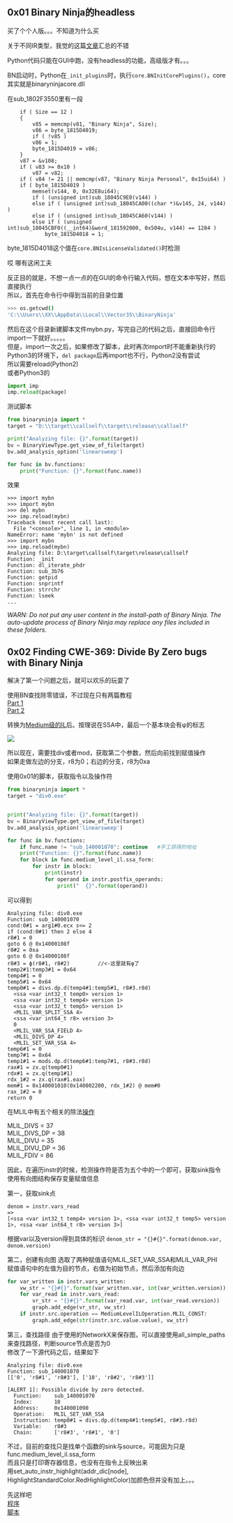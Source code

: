 ## 0x01 Binary Ninja的headless

买了个个人版。。。不知道为什么买  

关于不同IR类型，我觉的这篇[文章](https://bbs.pediy.com/thread-247121.htm)汇总的不错

Python代码只能在GUI中跑，没有headless的功能，高级版才有。。。  

BN启动时，Python在`_init_plugins`时，执行`core.BNInitCorePlugins()`，core其实就是binaryninjacore.dll  

在sub_1802F3550里有一段  
```
    if ( Size == 12 )
    {
        v85 = memcmp(v81, "Binary Ninja", Size);
        v86 = byte_1815D4019;
        if ( !v85 )
        v86 = 1;
        byte_1815D4019 = v86;
    }
    v87 = &v108;
    if ( v83 >= 0x10 )
        v87 = v82;
    if ( v84 != 21 || memcmp(v87, "Binary Ninja Personal", 0x15ui64) )
    if ( byte_1815D4019 )
        memset(v144, 0, 0x32E8ui64);
        if ( (unsigned int)sub_18045C9E0(v144) )
        else if ( (unsigned int)sub_18045CA00((char *)&v145, 24, v144) )
        else if ( (unsigned int)sub_18045CA60(v144) )
        else if ( (unsigned int)sub_18045CBF0((__int64)&word_181592000, 0x504u, v144) == 1284 )
            byte_1815D4018 = 1;
```

byte_1815D4018这个值在`core.BNIsLicenseValidated()`时检测

哎 哪有这闲工夫

反正目的就是，不想一点一点的在GUI的命令行输入代码，想在文本中写好，然后直接执行  
所以，首先在命令行中得到当前的目录位置  

```bash
>>> os.getcwd()
'C:\\Users\\XX\\AppData\\Local\\Vector35\\BinaryNinja'
```

然后在这个目录新建脚本文件mybn.py，写完自己的代码之后，直接回命令行import一下就好。。。。。  
但是，import一次之后，如果修改了脚本，此时再次import时不能重新执行的  
Python3的环境下，`del package`后再import也不行，Python2没有尝试  
所以需要reload(Python2)  
或者Python3的  
```python
import imp
imp.reload(package)
```

测试脚本  
```python
from binaryninja import *
target = "D:\\target\\callself\\target\\release\\callself"

print("Analyzing file: {}".format(target))
bv = BinaryViewType.get_view_of_file(target)
bv.add_analysis_option('linearsweep')

for func in bv.functions:
    print("Function: {}".format(func.name))
```

效果  

```
>>> import mybn
>>> import mybn
>>> del mybn
>>> imp.reload(mybn)
Traceback (most recent call last):
  File "<console>", line 1, in <module>
NameError: name 'mybn' is not defined
>>> import mybn
>>> imp.reload(mybn)
Analyzing file: D:\target\callself\target\release\callself
Function: _init
Function: dl_iterate_phdr
Function: sub_3b76
Function: getpid
Function: snprintf
Function: strrchr
Function: lseek
...
```

*WARN: Do not put any user content in the install-path of Binary Ninja. The auto-update process of Binary Ninja may replace any files included in these folders.*

## 0x02 Finding CWE-369: Divide By Zero bugs with Binary Ninja

解决了第一个问题之后，就可以欢乐的玩耍了  

使用BN查找除零错误，不过现在只有两篇教程  
[Part 1](https://medium.com/@cetfor/finding-cwe-369-divide-by-zero-bugs-with-binary-ninja-part-1-e14b484b2551)  
[Part 2](https://medium.com/@cetfor/finding-cwe-369-divide-by-zero-bugs-with-binary-ninja-part-2-1a72d07a9376)

转换为[Medium级的IL](https://api.binary.ninja/binaryninja.mediumlevelil.MediumLevelILInstruction.html?highlight=mediumlevelilinstruction)后。按理说在SSA中，最后一个基本块会有φ的标志    

![](./2020.05.05/mlil.png)

所以现在，需要找div或者mod，获取第二个参数，然后向前找到赋值操作  
如果走做左边的分支，r8为0；右边的分支，r8为0xa  

使用0x01的脚本，获取指令以及操作符  

```python
from binaryninja import *
target = "div0.exe"


print("Analyzing file: {}".format(target))
bv = BinaryViewType.get_view_of_file(target)
bv.add_analysis_option('linearsweep')

for func in bv.functions:
    if func.name != "sub_140001070": continue   #手工获得的地址
    print("Function: {}".format(func.name))
    for block in func.medium_level_il.ssa_form:
        for instr in block:
            print(instr)
            for operand in instr.postfix_operands:
                print("  {}".format(operand))
```

可以得到  
```
Analyzing file: div0.exe
Function: sub_140001070
cond:0#1 = arg1#0.ecx s<= 2
if (cond:0#1) then 2 else 4
r8#1 = 0
goto 6 @ 0x14000108f
r8#2 = 0xa
goto 6 @ 0x14000108f
r8#3 = ϕ(r8#1, r8#2)         //<-这里就有φ了
temp2#1:temp3#1 = 0x64
temp4#1 = 0
temp5#1 = 0x64
temp0#1 = divs.dp.d(temp4#1:temp5#1, r8#3.r8d)
  <ssa <var int32_t temp0> version 1>
  <ssa <var int32_t temp4> version 1>
  <ssa <var int32_t temp5> version 1>
  <MLIL_VAR_SPLIT_SSA 4>
  <ssa <var int64_t r8> version 3>
  0
  <MLIL_VAR_SSA_FIELD 4>
  <MLIL_DIVS_DP 4>
  <MLIL_SET_VAR_SSA 4>
temp6#1 = 0
temp7#1 = 0x64
temp1#1 = mods.dp.d(temp6#1:temp7#1, r8#3.r8d)
rax#1 = zx.q(temp0#1)
rdx#1 = zx.q(temp1#1)
rdx_1#2 = zx.q(rax#1.eax)
mem#1 = 0x140001010(0x140002200, rdx_1#2) @ mem#0
rax_1#2 = 0
return 0
```

在MLIL中有五个相关的除法[操作](https://api.binary.ninja/binaryninja.enums-module.html?highlight=mlil_divs#binaryninja.enums.MediumLevelILOperation)

MLIL_DIVS = 37  
MLIL_DIVS_DP = 38  
MLIL_DIVU = 35  
MLIL_DIVU_DP = 36  
MLIL_FDIV = 86  

因此，在遍历instr的时候，检测操作符是否为五个中的一个即可，获取sink指令  
使用有向图结构保存变量赋值信息  


第一，获取sink点

```
denom = instr.vars_read
=>
[<ssa <var int32_t temp4> version 1>, <ssa <var int32_t temp5> version 1>, <ssa <var int64_t r8> version 3>]
```

根据var以及version得到具体的标识
`denom_str = "{}#{}".format(denom.var, denom.version)`


第二，创建有向图
选取了两种赋值语句MLIL_SET_VAR_SSA和MLIL_VAR_PHI  
赋值语句中的左值为目的节点，右值为初始节点，然后添加有向边  

```python
for var_written in instr.vars_written:
    vw_str = "{}#{}".format(var_written.var, int(var_written.version))
    for var_read in instr.vars_read:
        vr_str = "{}#{}".format(var_read.var, int(var_read.version))
        graph.add_edge(vr_str, vw_str)
    if instr.src.operation == MediumLevelILOperation.MLIL_CONST:
        graph.add_edge(str(instr.src.value.value), vw_str)
```

第三，查找路径
由于使用的NetworkX来保存图，可以直接使用all_simple_paths来查找路径，判断source节点是否为0  
修改了一下源代码之后，结果如下   

```
Analyzing file: div0.exe
Function: sub_140001070
[['0', 'r8#1', 'r8#3'], ['10', 'r8#2', 'r8#3']]

[ALERT 1]: Possible divide by zero detected.
  Function:    sub_140001070
  Index:       10
  Address:     0x140001090
  Operation:   MLIL_SET_VAR_SSA
  Instruction: temp0#1 = divs.dp.d(temp4#1:temp5#1, r8#3.r8d)
  Variable:    r8#3
  Chain:       ['r8#3', 'r8#1', '0']
```

不过，目前的查找只是找单个函数的sink与source，可能因为只是func.medium_level_il.ssa_form  
而且只是打印寄存器信息，也没有在指令上反映出来  
用set_auto_instr_highlight(addr_dic[node],  HighlightStandardColor.RedHighlightColor)加颜色但并没有加上。。。  

先这样吧  
[程序](./2020.05.05/div0.exe)  
[脚本](./2020.05.05/mybn.py)